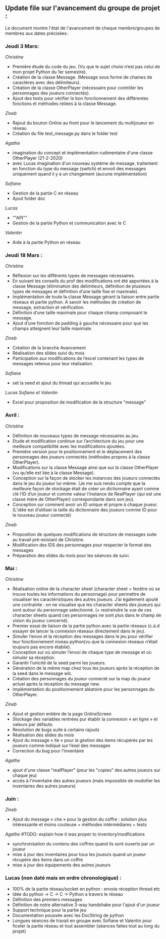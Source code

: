 ## Update file sur l'avancement du groupe de projet :

Le document montre l'état de l'avancement de chaque membre/groupes de membres aux dates précisées:

### Jeudi 3 Mars:

*Christine*
- Première étude du code du jeu. (Vu que le sujet choisi n’est pas celui de mon projet Python du 1er semestre).
- Création de la classe Message. (Message sous forme de chaines de caractères avec des délimiteurs).
- Création de la classe OtherPlayer (nécessaire pour contrôler les personnages des joueurs connectés).
- Ajout des tests pour vérifier le bon fonctionnement des différentes fonctions et méthodes reliées à la classe Message.

*Zineb*
- Rajout du bouton Online au front pour le lancement du multijoueur en réseau 
- Création du file test_message.py dans le folder test 

*Agathe* 
- imagination du concept et implémentation rudimentaire d'une classe OtherPlayer (21-2-2020)
- avec Lucas imagination d'un nouveau système de message, traitement en fonction du type du message (switch) et envoit des messages uniquement quand il y a un changement (aucune implémentation)


*Sofiane* 
- Gestion de la partie C en réseau 
- Ajout folder doc

*Lucas* 
- ""API""
- Gestion de la partie Python et communication avec le C 

*Valentin*
- Aide à la partie Python en réseau 

### Jeudi 18 Mars :

*Christine* 
- Réflexion sur les différents types de messages nécessaires.
- En suivant les conseils du prof des modifications ont été apportées à la classe Message (élimination des délimiteurs, définition de plusieurs types de messages et définition d’une taille fixe et maximale).
- Implémentation de toute la classe Message gérant la liaison entre partie réseaux et partie python. A savoir les méthodes de création de message, extraction et vérification. 
- Définition d’une taille maximale pour chaque champ composant le message.
- Ajout d’une fonction de padding à gauche nécessaire pour que les champs atteignent leur taille maximale.

*Zineb*
- Création de la branche Avancement 
- Réalisation des slides suivi du mois 
- Participation aux modifications de l’excel contenant les types de messages retenus pour leur réalisation.


*Sofiane* 
- set la seed et ajout du thread qui accueille le jeu 

*Lucas Sofiane et Valentin*
- Excel pour proposition de modification de la structure "message"

### Avril :
*Christine*
- Définition de nouveaux types de message nécessaires au jeu.
- Etude et modification continue sur l’architecture du jeu pour une meilleure compatibilité avec les modifications ajoutées.
- Première version pour le positionnement et le déplacement des personnages des joueurs connectés (méthodes propres à la classe OtherPlayer).
- Modifications sur la classe Message ainsi que sur la classe OtherPlayer (vu qu’elle est liée à la classe Message).
- Conception sur la façon de stocker les instances des joueurs connectés dans le jeu du joueur lui-même. (Je me suis rendu compte que la meilleure façon de stockage était de créer un dictionnaire ayant comme clé l’ID d’un joueur et comme valeur l’instance de RealPlayer (qui est une classe mère de OtherPlayer) correspondante dans son jeu).
- Conception sur comment avoir un ID unique et propre à chaque joueur. (L’idée est d’utiliser la taille du dictionnaire des joueurs comme ID pour le nouveau joueur connecté)


*Zineb* 
- Proposition de quelques modifications de structure de messages suite au travail pré-existant de Christine.
- Modification des IDS des personnages  pour respecter le format des messages 
- Préparation des slides du mois pour les séances de suivi.






### Mai :
*Christine*
- Réalisation online de la character sheet (character sheet = fenêtre où se trouve toutes les informations du personnage) pour permettre de visualiser les caractéristiques des autres joueurs. J’ai également ajouté une contrainte : on ne visualise que les character sheets des joueurs qui sont autour du personnage selectionné. (+ restreindre la vue de ces character sheets quand ces personnages ne sont plus dans le champ de vision du joueur concerné).
- Premier essai de liaison de la partie python avec la partie réseaux (c.à.d essayer de lancer la connexion réseaux directement dans le jeu).  
- Simuler l’envoi et la réception des messages dans le jeu pour vérifier leur fonctionnement niveau python(vu que la connexion réseaux n’était toujours pas encore établie).
- Conception sur où simuler l’envoi de chaque type de message et où simuler sa réception.
- Garantir l’unicité de la seed parmi les joueurs.
- Génération de la même map chez tous les joueurs après la réception de la seed dans le message wlc.
- Création des personnages du joueur connecté sur la map du joueur actuel après la réception du message new.
- Implémentation du positionnement aléatoire pour les personnages du OtherPlayer.

*Zineb*
- Ajout et gestion entière de la page OnlineScreen 
- Stockage des variables rentrées pur établir la connexion « en ligne » et valeurs par défauts.
- Resolution de bugs suite à certains rajouts 
- Réalisation des slides du mois 
- Ajout du message « ite » pour la gestion des items récupérés par les joueurs comme indiqué sur l’exel des messages
- Correction du bug pour l’inventaire 

*Agathe*
- ajout d'une classe "realPlayer" (pour les "copies" des autres joueurs sur chaque jeu)
- accès à l'inventaire des autres joueurs (mais impossible de modofier les inventaires des autres joueurs)




### Juin :
*Zineb*

- Ajout du message « che » pour la gestion du coffre : solution plus intéressante et moins couteuse + méthodes intérmédiares + tests 

*Agathe*
#TODO: explain how it was proper to inventory/modfications
- synchronisation du contenu des coffres quand ils sont ouverts par un joueur
- mise à jour des inventaires pour tous les joueurs quand un joueur récupère des items dans un coffre
- mise à jour des équipements des autres joueurs


### Lucas (non daté mais en ordre chronologique) :

- 100% de la partie réseau/socket en python : envoie réception thread etc
- Idée du python → C → C → Python a travers le réseau
- Définition des premiers messages
- Définition de notre alternative 3-way handshake pour l'ajout d'un joueur
- Support technique pour la partie jeu
- Documentation poussée avec les DocString de python
- Longues séances de travail en groupe avec Sofiane et Valentin pour ficeler la partie réseau et tout assembler (séances faites tout au long du projet)

